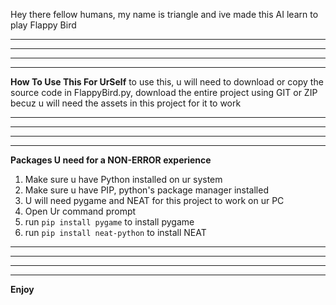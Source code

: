 Hey there fellow humans, my name is triangle and ive made this AI learn to play Flappy Bird

---

---

---

---

**How To Use This For UrSelf**
to use this, u will need to download or copy the source code in FlappyBird.py, download the entire project using GIT or ZIP becuz u will need the assets in this project for it to work

---

---

---

---

**Packages U need for a NON-ERROR experience**

1. Make sure u have Python installed on ur system
2. Make sure u have PIP, python's package manager installed
3. U will need pygame and NEAT for this project to work on ur PC
4. Open Ur command prompt
5. run `pip install pygame` to install pygame
6. run `pip install neat-python` to install NEAT

---

---

---

---

**Enjoy**
